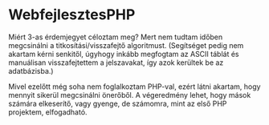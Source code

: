 # WebfejlesztesPHP

Miért 3-as érdemjegyet céloztam meg?
Mert nem tudtam időben megcsinálni a titkosítási/visszafejtő algoritmust.
(Segítséget pedig nem akartam kérni senkitől, úgyhogy inkább megfogtam az ASCII táblát és manuálisan visszafejtettem a jelszavakat, így azok kerültek be az adatbázisba.)

Mivel ezelőtt még soha nem foglalkoztam PHP-val, ezért látni akartam, hogy mennyit sikerül megcsinálni önerőből.
A végeredmény lehet, hogy mások számára elkeserítő, vagy gyenge, de számomra, mint az első PHP projektem, elfogadható.
